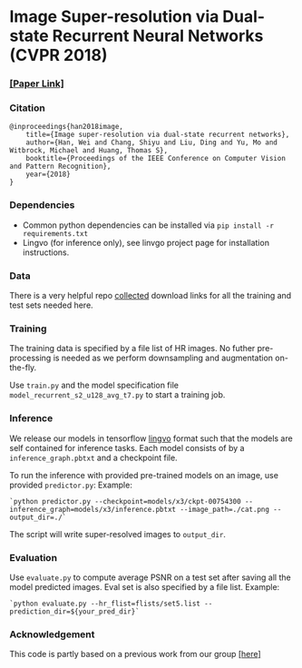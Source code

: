 
# Image Super-resolution via Dual-state Recurrent Neural Networks (CVPR 2018)
### [[Paper Link]](https://arxiv.org/pdf/1805.02704.pdf)

### Citation

	@inproceedings{han2018image,  
		title={Image super-resolution via dual-state recurrent networks},
		author={Han, Wei and Chang, Shiyu and Liu, Ding and Yu, Mo and Witbrock, Michael and Huang, Thomas S},
		booktitle={Proceedings of the IEEE Conference on Computer Vision and Pattern Recognition},
		year={2018}
	}
  
### Dependencies
- Common python dependencies can be installed via `pip install -r requirements.txt`
- Lingvo (for inference only), see linvgo project page for installation instructions.

### Data
There is a very helpful repo [collected](https://github.com/jbhuang0604/SelfExSR#datasets) download links for all the training and test sets needed here. 
### Training 
The training data is specified by a file list of HR images. No futher pre-processing is needed as we perform downsampling and augmentation on-the-fly.

Use `train.py` and the model specification file `model_recurrent_s2_u128_avg_t7.py` to start a training job. 
### Inference
We release our models in tensorflow [lingvo](https://github.com/tensorflow/lingvo) format such that the models are self contained for inference tasks. Each model consists of by a `inference_graph.pbtxt` and a checkpoint file. 

To run the inference with provided pre-trained models on an image, use provided `predictor.py`:
Example:

	`python predictor.py --checkpoint=models/x3/ckpt-00754300 --inference_graph=models/x3/inference.pbtxt --image_path=./cat.png --output_dir=./`


The script will write super-resolved images to `output_dir`.
### Evaluation
Use `evaluate.py` to compute average PSNR on a test set after saving all the model predicted images. Eval set is also specified by a file list.
Example:

	`python evaluate.py --hr_flist=flists/set5.list --prediction_dir=${your_pred_dir}`

### Acknowledgement
This code is partly based on a previous work from our group [[here]](https://github.com/ychfan/sr_ntire2017)


